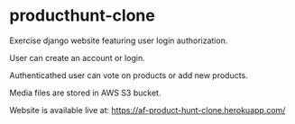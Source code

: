 # producthunt-clone
Exercise django website featuring user login authorization.

User can create an account or login. 

Authenticathed user can vote on products or add new products.

Media files are stored in AWS S3 bucket. 

Website is available live at: https://af-product-hunt-clone.herokuapp.com/
